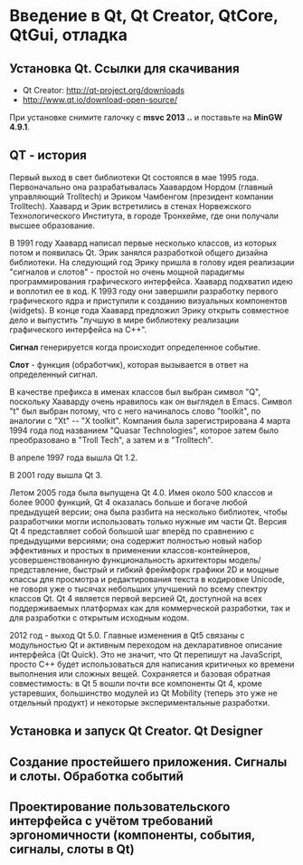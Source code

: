 ﻿Введение в Qt, Qt Creator, QtCore, QtGui, отладка
=================================================

Установка Qt. Ссылки для скачивания
-----------------------------------
* Qt Creator: http://qt-project.org/downloads
* http://www.qt.io/download-open-source/ 

При установке снимите галочку с **msvc 2013 ..** и поставьте на **MinGW 4.9.1**.

QT - история
------------

Первый выход в свет библиотеки Qt состоялся в мае 1995 года. 
Первоначально она разрабатывалась Хаавардом Нордом (главный управляющий Trolltech) и Эриком Чамбенгом (президент компании Trolltech). 
Хаавард и Эрик встретились в стенах Норвежского Технологического Института, в городе Тронхейме, где они получали высшее образование.

В 1991 году Хаавард написал первые несколько классов, из которых потом и появилась Qt. 
Эрик занялся разработкой общего дизайна библиотеки. 
На следующий год Эрику пришла в голову идея реализации "сигналов и слотов" - простой но очень мощной парадигмы программирования графического интерфейса. 
Хаавард подхватил идею и воплотил ее в код. 
К 1993 году они завершили разработку первого графического ядра и приступили к созданию визуальных компонентов (widgets). 
В конце года Хаавард предложил Эрику открыть совместное дело и выпустить "лучшую в мире библиотеку реализации графического интерфейса на C++".

**Сигнал** генерируется когда происходит определенное событие. 

**Слот** - функция (обработчик), которая вызывается в ответ на определенный сигнал.

В качестве префикса в именах классов был выбран символ "Q", поскольку Хааварду очень нравилось как он выглядел в Emacs. 
Символ "t" был выбран потому, что с него начиналось слово "toolkit", по аналогии с "Xt" -- "X toolkit". 
Компания была зарегистрирована 4 марта 1994 года под названием "Quasar Technologies", которое затем было преобразовано в "Troll Tech", а затем и в "Trolltech".

В апреле 1997 года вышла Qt 1.2.

В 2001 году вышла Qt 3. 

Летом 2005 года была выпущена Qt 4.0. 
Имея около 500 классов и более 9000 функций, Qt 4 оказалась больше и богаче любой предыдущей версии; 
она была разбита на несколько библиотек, чтобы разработчики могли использовать только нужные им части Qt. 
Версия Qt 4 представляет собой большой шаг вперёд по сравнению с предыдущими версиями; 
она содержит полностью новый набор эффективных и простых в применении классов-контейнеров, усовершенствованную функциональность архитекторы модель/представление, 
быстрый и гибкий фреймфорк графики 2D и мощные классы для просмотра и редактирования текста в кодировке Unicode, 
не говоря уже о тысячах небольших улучшений по всему спектру классов Qt. 
Qt 4 является первой версией Qt, доступной на всех поддерживаемых платформах как для коммерческой разработки, так и для разработки с открытым исходным кодом.

2012 год - выход Qt 5.0.
Главные изменения в Qt5 связаны с модульностью Qt и активным переходом на декларативное описание интерфейса (Qt Quick). 
Это не значит, что Qt перепишут на JavaScript, 
просто C++ будет использоваться для написания критичных ко времени выполнения или сложных вещей. 
Сохраняется и базовая обратная совместимость: в Qt 5 вошли почти все компоненты Qt 4, кроме устаревших, 
большинство модулей из Qt Mobility (теперь это уже не отдельный продукт) и некоторые экспериментальные разработки.

Установка и запуск Qt Creator. Qt Designer
------------------------------------------

Создание простейшего приложения. Сигналы и слоты. Обработка событий
-------------------------------------------------------------------

Проектирование пользовательского интерфейса с учётом требований эргономичности (компоненты, события, сигналы, слоты в Qt)
-------------------------------------------------------------------------------------------------------------------------

